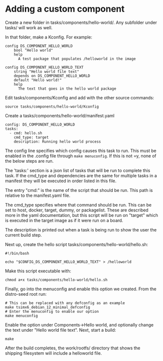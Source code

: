 # Adding a custom component

Create a new folder in tasks/components/hello-world/. Any subfolder under tasks/ will work as well.

In that folder, make a Kconfig.  For example:
```
config DS_COMPONENT_HELLO_WORLD
	bool "Hello world"
	help
	  A test package that populates /helloworld in the image

config DS_COMPONENT_HELLO_WORLD_TEXT
	string "Hello world file text"
	depends on DS_COMPONENT_HELLO_WORLD
	default "Hello world!"
	help
	  The text that goes in the hello world package
```

Edit tasks/components/Kconfig and add with the other source commands:
```
source tasks/components/hello-world/Kconfig
```

Create a tasks/components/hello-world/manifest.yaml
```
config: DS_COMPONENT_HELLO_WORLD
tasks:
  - cmd: hello.sh
    cmd_type: target
    description: Running hello world process
```

The config line specifies which config causes this task to run. This must be enabled in the .config file through ```make menuconfig```. If this is not =y, none of the below steps are run.

The 'tasks:' section is a json list of tasks that will be run to complete this task. If the cmd_type and dependencies are the same for multiple tasks in a manifest they will be executed in order listed in this file.

The entry "cmd:" is the name of the script that should be run.  This path is relative to the manifest.yaml file.

The cmd_type specifies where that command should be run. This can be set to host, docker, target, dummy, or packagelist. These are described more in the yaml documentation, but this script will be run on "target" which is executed in the target image as if it were run on a board.

The description is printed out when a task is being run to show the user the current build step.

Next up, create the hello script tasks/components/hello-world/hello.sh:

```
#!/bin/bash

echo "$CONFIG_DS_COMPONENT_HELLO_WORLD_TEXT" > /helloworld
```

Make this script executable with:
```
chmod a+x tasks/components/hello-world/hello.sh
```

Finally, go into the menuconfig and enable this option we created. From the distro-seed root run:
```
# This can be replaced with any defconfig as an example
make tsimx6_debian_12_minimal_defconfig
# Enter the menuconfig to enable our option
make menuconfig
```
Enable the option under Components->Hello world, and optionally change the text under "Hello world file text".  Next, start a build:
```
make
```

After the build completes, the work/rootfs/ directory that shows the shipping filesystem will include a helloworld file.
